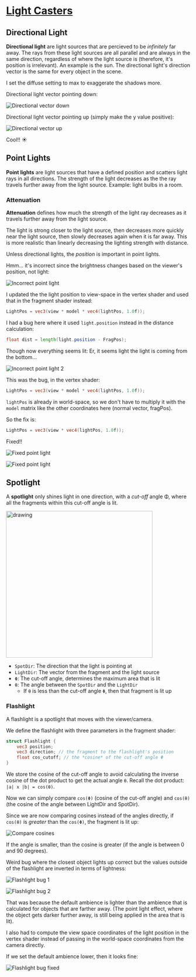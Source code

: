 # [Light Casters](https://learnopengl.com/Lighting/Light-casters)

## Directional Light

**Directional light** are light sources that are percieved to be *infinitely* far away. The rays from these light sources are all parallel and are always in the same direction, regardless of where the light source is (therefore, it's position is irrelevant). An example is the sun. The directional light's direction vector is the same for every object in the scene.

I set the diffuse setting to max to exaggerate the shadows more.

Directional light vector pointing down:

![Directional vector down](images/directional-light-down.png)

Directional light vector pointing up (simply make the y value positive):

![Directional vector up](images/directional-light-up.png)

Cool!! ☀️

## Point Lights

**Point lights** are light sources that have a defined position and scatters light rays in all directions. The strength of the light decreases as the the ray travels further away from the light source. Example: light bulbs in a room.

### Attenuation

**Attenuation** defines how much the strength of the light ray decreases as it travels further away from the light source.

The light is strong closer to the light source, then decreases more quickly near the light source, then slowly decreases again when it is far away. This is more realistic than linearly decreasing the lighting strength with distance.

Unless directional lights, the *position* is important in point lights.

Hmm... it's incorrect since the brightness changes based on the viewer's position, not light:

![Incorrect point light](images/incorrect-point-light.gif)

I updated the the light position to view-space in the vertex shader and used that in the fragment shader instead:
```glsl
LightPos = vec3(view * model * vec4(lightPos, 1.0f));
```

I had a bug here where it used `light.position` instead in the distance calculation:
```glsl
float dist = length(light.position - FragPos);
```

Though now everything seems lit:
Er, it seems light the light is coming from the bottom...

![Incorrect point light 2](images/incorrect-point-light-2.png)

This was the bug, in the vertex shader:
```glsl
LightPos = vec3(view * model * vec4(lightPos, 1.0f));
```
`lightPos` is already in world-space, so we don't have to multiply it with the `model` matrix like the other coordinates here (normal vector, fragPos).

So the fix is:
```glsl
LightPos = vec3(view * vec4(lightPos, 1.0f));
```

Fixed!!

![Fixed point light](images/point-light-fixed.png)

![Fixed point light](images/point-light-fixed.gif)

## Spotlight
A **spotlight** only shines light in one direction, with a *cut-off* angle Φ, where all the fragments within this cut-off angle is lit.

<img src="images/spotlight.png" alt="drawing" width="400"/>

* `SpotDir`: The direction that the light is pointing at
* `LightDir`: The vector from the fragment and the light source
* `Φ`: The cut-off angle, determines the maximum area that is lit
* `θ`: The angle between the `SpotDir` and the `LightDir`
    * If `θ` is less than the cut-off angle `Φ`, then that fragment is lit up

### Flashlight

A flashlight is a spotlight that moves with the viewer/camera.

We define the flashlight with three parameters in the fragment shader:
```glsl
struct Flashlight {
    vec3 position;
    vec3 direction; // the fragment to the flashlight's position
    float cos_cutoff; // the *cosine* of the cut-off angle Φ
}
```

We store the cosine of the cut-off angle to avoid calculating the inverse cosine of the dot product to get the actual angle `θ`. Recall the dot product: `|a| x |b| = cos(θ)`.

Now we can simply compare `cos(Φ)` (cosine of the cut-off angle) and `cos(θ)` (the cosine of the angle between LightDir and SpotDir).

Since we are now comparing cosines instead of the angles directly, if `cos(θ)` is *greater* than the `cos(Φ)`, the fragment is lit up:

![Compare cosines](images/compare-cosines.png)

If the angle is smaller, than the cosine is greater (if the angle is between 0 and 90 degrees).

Weird bug where the closest object lights up correct but the values outside of the flashlight are inverted in terms of lightness:

![Flashlight bug 1](images/flashlight-bug-1.png)

![Flashlight bug 2](images/flashlight-bug-2.png)

That was because the default ambience is lighter than the ambience that is calculated for objects that are farther away. (The point light effect, where the object gets darker further away, is still being applied in the area that is lit).

I also had to compute the view space coordinates of the light position in the vertex shader instead of passing in the world-space coordinates from the camera directly.

If we set the default ambience lower, then it looks fine:

![Flashlight bug fixed](images/flashlight-bug-fixed.png)
